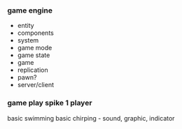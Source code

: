 

### game engine

* entity 
* components
* system
* game mode
* game state
* game
* replication
* pawn?
* server/client

### game play spike 1 player  
 
 basic swimming
 basic chirping - sound, graphic, indicator
